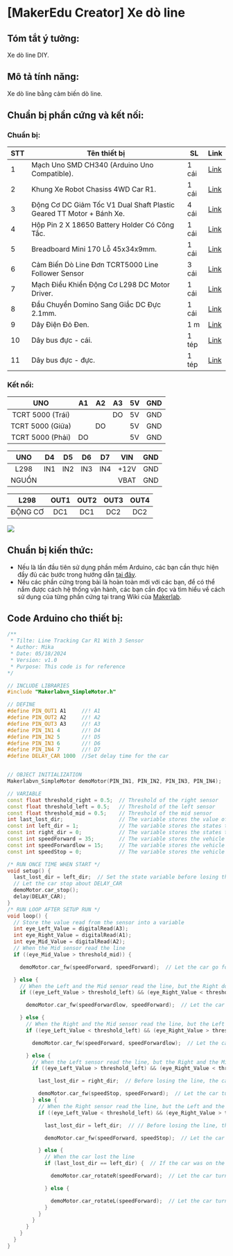 # [MakerEdu Creator] Xe dò line
## Tóm tắt ý tưởng:
Xe dò line DIY.
## Mô tả tính năng:
Xe dò line bằng cảm biến dò line.
## Chuẩn bị phần cứng và kết nối:
### Chuẩn bị:

<table class="tg">
<thead>
  <tr>
    <th class="tg-baqh">STT</th>
    <th class="tg-baqh">Tên thiết bị </th>
    <th class="tg-baqh">SL</th>
    <th class="tg-baqh">Link</th>
  </tr>
</thead>
<tbody>
  <tr>
    <td class="tg-baqh">1</td>
    <td class="tg-73oq">Mạch Uno SMD CH340 (Arduino Uno Compatible).</td>
    <td class="tg-baqh">1 cái</td>
    <td class="tg-baqh"><a href="https://hshop.vn/products/arduino-uno-r3-smd-chip-don">Link</a></td>
  </tr>
  <tr>
    <td class="tg-baqh">2</td>
    <td class="tg-0lax">Khung Xe Robot Chasiss 4WD Car R1.</td>
    <td class="tg-baqh">1 cái</td>
    <td class="tg-baqh"><a href="https://hshop.vn/products/khung-xe-robot-chasiss-4wd-car-r1">Link</a></td>
  </tr>
  <tr>
    <td class="tg-baqh">3</td>
    <td class="tg-0lax">Động Cơ DC Giảm Tốc V1 Dual Shaft Plastic Geared TT Motor + Bánh Xe.</td>
    <td class="tg-baqh">4 cái</td>
    <td class="tg-baqh"><a href="https://hshop.vn/products/dong-co-dc-giamtoc-v1-1-48">Link</a></td>
  </tr>
  <tr>
    <td class="tg-baqh">4</td>
    <td class="tg-0lax">Hộp Pin 2 X 18650 Battery Holder Có Công Tắc.</td>
    <td class="tg-baqh">1 cái</td>
    <td class="tg-baqh"><a href="https://hshop.vn/products/hop-pin-2-co-18650-co-cong-tac">Link</a></td>
  </tr>
  <tr>
    <td class="tg-baqh">5</td>
    <td class="tg-0lax">Breadboard Mini 170 Lỗ 45x34x9mm.</td>
    <td class="tg-baqh">1 cái</td>
    <td class="tg-baqh"><a href="https://hshop.vn/products/test-board-cammini-35-x-47mm">Link</a></td>
  </tr>
  <tr>
    <td class="tg-baqh">6</td>
    <td class="tg-0lax">Cảm Biến Dò Line Đơn TCRT5000 Line Follower Sensor</td>
    <td class="tg-baqh">3 cái</td>
    <td class="tg-baqh"><a href="https://hshop.vn/products/cam-bien-do-line-don">Link</a></td>
  </tr>
  <tr>
    <td class="tg-baqh">7</td>
    <td class="tg-0lax">Mạch Điều Khiển Động Cơ L298 DC Motor Driver.</td>
    <td class="tg-baqh">1 cái</td>
    <td class="tg-baqh"><a href="https://hshop.vn/products/mach-dieu-khien-dong-co-dc-l298">Link</a></td>
  </tr>
  <tr>
    <td class="tg-baqh">8</td>
    <td class="tg-0lax">Đầu Chuyển Domino Sang Giắc DC Đực 2.1mm.</td>
    <td class="tg-baqh">1 cái</td>
    <td class="tg-baqh"><a href="https://hshop.vn/products/dau-chuyen-domino-sang-giac-dc-duc-2-1mm">Link</a></td>
  </tr>
  <tr>
    <td class="tg-baqh">9</td>
    <td class="tg-0lax">Dây Điện Đỏ Đen.</td>
    <td class="tg-baqh">1 m </td>
    <td class="tg-baqh"><a href="https://hshop.vn/products/day-dien-do-den">Link</a></td>
  </tr>
  <tr>
    <td class="tg-baqh">10</td>
    <td class="tg-0lax">Dây bus đực - cái.</td>
    <td class="tg-baqh">1 tép</td>
    <td class="tg-baqh"><a href="https://hshop.vn/products/day-camtest-board-duc-coi20cm40soi">Link</a></td>
  </tr>
  <tr>
    <td class="tg-0lax">11</td>
    <td class="tg-0lax">Dây bus đực - đực.</td>
    <td class="tg-0lax">1 tép</td>
    <td class="tg-0lax"><a href="https://hshop.vn/products/day-camtest-board-duc-duc-20cm40soi">Link</a></td>
  </tr>
</tbody>
</table>

### Kết nối:

| UNO              | A1  | A2  | A3  | 5V | GND |
|:----------------:|-----|-----|-----|----|-----|
| TCRT 5000 (Trái) |     |     | DO | 5V | GND |
| TCRT 5000 (Giữa) |     | DO |     | 5V | GND |
| TCRT 5000 (Phải) | DO |     |     | 5V | GND |

|  UNO  |  D4 |  D5 |  D6 |  D7 |  VIN | GND |
|:-----:|:---:|:---:|:---:|:---:|:----:|:---:|
|  L298 | IN1 | IN2 | IN3 | IN4 | +12V | GND |
| NGUỒN |     |     |     |     | VBAT | GND |

|   L298   | OUT1 | OUT2 | OUT3 | OUT4 |
|:--------:|:----:|:----:|:----:|:----:|
| ĐỘNG CƠ  |  DC1 |  DC1 |  DC2 |  DC2 |

<img src="../../image/R1_LineTracking.png">

## Chuẩn bị kiến thức:
- Nếu là lần đầu tiên sử dụng phần mềm Arduino, các bạn cần thực hiện đầy đủ các bước trong hướng dẫn <a href="https://wiki.makerlab.vn/index.php/H%C6%B0%E1%BB%9Bng_d%E1%BA%ABn_s%E1%BB%AD_d%E1%BB%A5ng_ph%E1%BA%A7n_m%E1%BB%81m_Arduino_v%E1%BB%9Bi_c%C3%A1c_m%E1%BA%A1ch_Vietduino_%2B_MakerEdu_Shield_for_Vietduino">tại đây</a>.
- Nếu các phần cứng trong bài là hoàn toàn mới với các bạn, để có thể nắm được cách hệ thống vận hành, các bạn cần đọc và tìm hiểu về cách sử dụng của từng phần cứng tại trang Wiki của <a href="https://wiki.makerlab.vn/index.php/Main_Page">Makerlab</a>.
 
## Code Arduino cho thiết bị:
```Cpp
/**
 * Tilte: Line Tracking Car R1 With 3 Sensor
 * Author: Mika
 * Date: 05/18/2024
 * Version: v1.0
 * Purpose: This code is for reference
*/

// INCLUDE LIBRARIES
#include "Makerlabvn_SimpleMotor.h"

// DEFINE
#define PIN_OUT1 A1     //! A1
#define PIN_OUT2 A2     //! A2
#define PIN_OUT3 A3     //! A3
#define PIN_IN1 4       //! D4
#define PIN_IN2 5       //! D5
#define PIN_IN3 6       //! D6
#define PIN_IN4 7       //! D7
#define DELAY_CAR 1000  //Set delay time for the car


// OBJECT INITIALIZATION
Makerlabvn_SimpleMotor demoMotor(PIN_IN1, PIN_IN2, PIN_IN3, PIN_IN4);

// VARIABLE
const float threshold_right = 0.5;  // Threshold of the right sensor
const float threshold_left = 0.5;   // Threshold of the left sensor
const float threshold_mid = 0.5;    // Threshold of the mid sensor
int last_lost_dir;                  // The variable stores the value of the vehicle's state before losing the line
const int left_dir = 1;             // The variable stores the states that the vehicle is on the left side of the line
const int right_dir = 0;            // The variable stores the states that the vehicle is on the right side of the line
const int speedForward = 35;        // The variable stores the vehicle's speed value when run with fast speed
const int speedForwardlow = 15;     // The variable stores the vehicle's speed value when run with low speed
const int speedStop = 0;            // The variable stores the vehicle's speed value when stop

/* RUN ONCE TIME WHEN START */
void setup() {
  last_lost_dir = left_dir;  // Set the state variable before losing the line
  // Let the car stop about DELAY_CAR
  demoMotor.car_stop();
  delay(DELAY_CAR);
}
/* RUN LOOP AFTER SETUP RUN */
void loop() {
  // Store the value read from the sensor into a variable
  int eye_Left_Value = digitalRead(A3);
  int eye_Right_Value = digitalRead(A1);
  int eye_Mid_Value = digitalRead(A2);
  // When the Mid sensor read the line
  if ((eye_Mid_Value > threshold_mid)) {

    demoMotor.car_fw(speedForward, speedForward);  // Let the car go forward

  } else {
    // When the Left and the Mid sensor read the line, but the Right doesn't
    if ((eye_Left_Value > threshold_left) && (eye_Right_Value < threshold_right) && (eye_Mid_Value > threshold_mid)) {

      demoMotor.car_fw(speedForwardlow, speedForward);  // Let the car go forward to the left

    } else {
      // When the Right and the Mid sensor read the line, but the Left doesn't
      if ((eye_Left_Value < threshold_left) && (eye_Right_Value > threshold_right) && (eye_Mid_Value > threshold_mid)) {

        demoMotor.car_fw(speedForward, speedForwardlow);  // Let the car go forward to the right

      } else {
        // When the Left sensor read the line, but the Right and the Mid don't
        if ((eye_Left_Value > threshold_left) && (eye_Right_Value < threshold_right) && (eye_Mid_Value < threshold_mid)) {

          last_lost_dir = right_dir;  // Before losing the line, the car was on the right

          demoMotor.car_fw(speedStop, speedForward);  // Let the car turn LEFT
        } else {
          // When the Right sensor read the line, but the Left and the Mid don't
          if ((eye_Left_Value < threshold_left) && (eye_Right_Value > threshold_right) && (eye_Mid_Value < threshold_mid)) {

            last_lost_dir = left_dir;  // // Before losing the line, the car was on the left

            demoMotor.car_fw(speedForward, speedStop);  // Let the car turn RIGHT

          } else {
            // When the car lost the line
            if (last_lost_dir == left_dir) {  // If the car was on the left last time

              demoMotor.car_rotateR(speedForward);  // Let the car turn RIGHT

            } else {

              demoMotor.car_rotateL(speedForward);  // Let the car turn LEFT
            }
          }
        }
      }
    }
  }
}
```